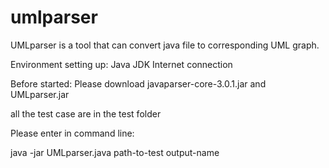 # umlparser

UMLparser is a tool that can convert java file to corresponding UML graph.

Environment setting up:
Java JDK
Internet connection

Before started:
Please download javaparser-core-3.0.1.jar and UMLparser.jar

all the test case are in the test folder

Please enter in command line:

java -jar UMLparser.java path-to-test output-name